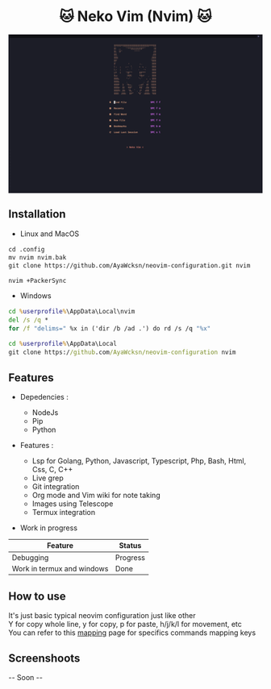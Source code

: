 <h1 align="center">🐱 Neko Vim (Nvim) 🐱</h1>


<img src="./images/Dashboard.png" align="center"></img>


## Installation

- Linux and MacOS 
  
``` shell
cd .config  
mv nvim nvim.bak  
git clone https://github.com/AyaWcksn/neovim-configuration.git nvim
```

``` shell
nvim +PackerSync
```

- Windows
   
``` cmd
cd %userprofile%\AppData\Local\nvim
del /s /q *
for /f "delims=" %x in ('dir /b /ad .') do rd /s /q "%x"
```

``` cmd
cd %userprofile%\AppData\Local
git clone https://github.com/AyaWcksn/neovim-configuration nvim
```

## Features

- Depedencies :
  - NodeJs 
  - Pip
  - Python

- Features :
  - Lsp for Golang, Python, Javascript, Typescript, Php, Bash, Html, Css, C, C++
  - Live grep
  - Git integration 
  - Org mode and Vim wiki for note taking
  - Images using Telescope
  - Termux integration

- Work in progress
 
| Feature                    | Status   |
|----------------------------|----------|
| Debugging                  | Progress |
| Work in termux and windows | Done     |

## How to use 

It's just basic typical neovim configuration just like other  
Y for copy whole line, y for copy, p for paste, h/j/k/l for movement, etc  
You can refer to this [mapping](./docs/KEYMAPS.md) page for specifics commands mapping keys  

## Screenshoots

-- Soon --


